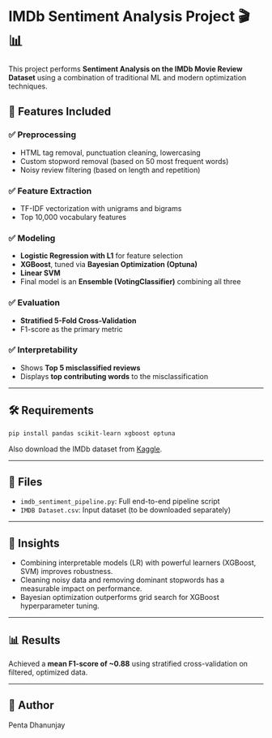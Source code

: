 # IMDb Sentiment Analysis Project 🎬📊

This project performs **Sentiment Analysis on the IMDb Movie Review Dataset** using a combination of traditional ML and modern optimization techniques.

## 🚀 Features Included

### ✅ Preprocessing
- HTML tag removal, punctuation cleaning, lowercasing
- Custom stopword removal (based on 50 most frequent words)
- Noisy review filtering (based on length and repetition)

### ✅ Feature Extraction
- TF-IDF vectorization with unigrams and bigrams
- Top 10,000 vocabulary features

### ✅ Modeling
- **Logistic Regression with L1** for feature selection
- **XGBoost**, tuned via **Bayesian Optimization (Optuna)**
- **Linear SVM**
- Final model is an **Ensemble (VotingClassifier)** combining all three

### ✅ Evaluation
- **Stratified 5-Fold Cross-Validation**
- F1-score as the primary metric

### ✅ Interpretability
- Shows **Top 5 misclassified reviews**
- Displays **top contributing words** to the misclassification

---

## 🛠 Requirements

```bash
pip install pandas scikit-learn xgboost optuna
```

Also download the IMDb dataset from [Kaggle](https://www.kaggle.com/datasets/lakshmi25npathi/imdb-dataset-of-50k-movie-reviews).

---

## 📁 Files

- `imdb_sentiment_pipeline.py`: Full end-to-end pipeline script
- `IMDB Dataset.csv`: Input dataset (to be downloaded separately)

---

## 🧠 Insights

- Combining interpretable models (LR) with powerful learners (XGBoost, SVM) improves robustness.
- Cleaning noisy data and removing dominant stopwords has a measurable impact on performance.
- Bayesian optimization outperforms grid search for XGBoost hyperparameter tuning.

---

## 📊 Results

Achieved a **mean F1-score of ~0.88** using stratified cross-validation on filtered, optimized data.

---

## 📄 Author

Penta Dhanunjay


